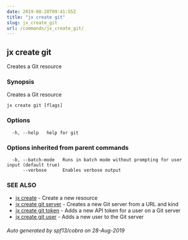 ```yaml
---
date: 2019-08-28T09:41:55Z
title: "jx create git"
slug: jx_create_git
url: /commands/jx_create_git/
---
```

## jx create git

Creates a Git resource

### Synopsis

Creates a Git resource

```
jx create git [flags]
```

### Options

```
  -h, --help   help for git
```

### Options inherited from parent commands

```
  -b, --batch-mode   Runs in batch mode without prompting for user input (default true)
      --verbose      Enables verbose output
```

### SEE ALSO

* [jx create](/commands/jx_create/)	 - Create a new resource
* [jx create git server](/commands/jx_create_git_server/)	 - Creates a new Git server from a URL and kind
* [jx create git token](/commands/jx_create_git_token/)	 - Adds a new API token for a user on a Git server
* [jx create git user](/commands/jx_create_git_user/)	 - Adds a new user to the Git server

###### Auto generated by spf13/cobra on 28-Aug-2019
